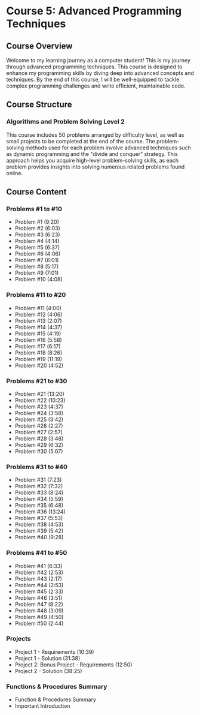 # Course 5: Advanced Programming Techniques


## Course Overview
Welcome to my learning journey as a computer student! This is my journey through advanced programming techniques. This course is designed to enhance my programming skills by diving deep into advanced concepts and techniques. By the end of this course, I will be well-equipped to tackle complex programming challenges and write efficient, maintainable code.

## Course Structure

### Algorithms and Problem Solving Level 2

This course includes 50 problems arranged by difficulty level, as well as small projects to be completed at the end of the course. The problem-solving methods used for each problem involve advanced techniques such as dynamic programming and the "divide and conquer" strategy. This approach helps you acquire high-level problem-solving skills, as each problem provides insights into solving numerous related problems found online.

## Course Content

### Problems #1 to #10
- Problem #1 (9:20)
- Problem #2 (6:03)
- Problem #3 (6:23)
- Problem #4 (4:14)
- Problem #5 (6:37)
- Problem #6 (4:06)
- Problem #7 (6:01)
- Problem #8 (5:17)
- Problem #9 (7:01)
- Problem #10 (4:08)

### Problems #11 to #20
- Problem #11 (4:00)
- Problem #12 (4:06)
- Problem #13 (2:07)
- Problem #14 (4:37)
- Problem #15 (4:19)
- Problem #16 (5:58)
- Problem #17 (6:17)
- Problem #18 (8:26)
- Problem #19 (11:19)
- Problem #20 (4:52)

### Problems #21 to #30
- Problem #21 (13:20)
- Problem #22 (10:23)
- Problem #23 (4:37)
- Problem #24 (3:58)
- Problem #25 (3:42)
- Problem #26 (2:27)
- Problem #27 (2:57)
- Problem #28 (3:48)
- Problem #29 (6:32)
- Problem #30 (5:07)

### Problems #31 to #40
- Problem #31 (7:23)
- Problem #32 (7:32)
- Problem #33 (8:24)
- Problem #34 (5:59)
- Problem #35 (6:48)
- Problem #36 (13:24)
- Problem #37 (5:53)
- Problem #38 (4:53)
- Problem #39 (5:42)
- Problem #40 (9:28)

### Problems #41 to #50
- Problem #41 (6:33)
- Problem #42 (2:53)
- Problem #43 (2:17)
- Problem #44 (2:53)
- Problem #45 (2:33)
- Problem #46 (3:51)
- Problem #47 (8:22)
- Problem #48 (3:09)
- Problem #49 (4:50)
- Problem #50 (2:44)

### Projects
- Project 1 - Requirements (10:39)
- Project 1 - Solution (31:38)
- Project 2: Bonus Project - Requirements (12:50)
- Project 2 - Solution (38:25)

### Functions & Procedures Summary
- Function & Procedures Summary
- Important Introduction
